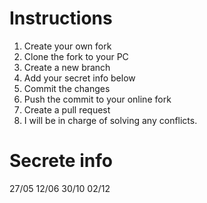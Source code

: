 # Instructions
1. Create your own fork
2. Clone the fork to your PC
3. Create a new branch
4. Add your secret info below
5. Commit the changes
6. Push the commit to your online fork
7. Create a pull request
8. I will be in charge of solving any conflicts.

# Secrete info
27/05
12/06
30/10
02/12
